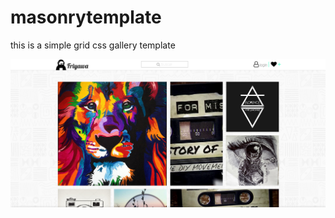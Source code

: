 # masonrytemplate
<p>
this is a simple grid css gallery template
</p>

![Vector-clock img](https://raw.githubusercontent.com/emajidev/masonrytemplate/master/sample.png)
